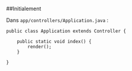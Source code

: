 ##Initialement

Dans `app/controllers/Application.java` :

	public class Application extends Controller {

	    public static void index() {
	        render();
	    }

	}